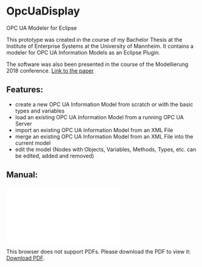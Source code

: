 # OpcUaDisplay
OPC UA Modeler for Eclipse

This prototype was created in the course of my Bachelor Thesis at the Institute of Enterprise Systems at the University of Mannheim.
It contains a modeler for OPC UA Information Models as an Eclipse Plugin. 

The software was also been presented in the course of the Modellierung 2018 conference. [Link to the paper](http://ceur-ws.org/Vol-2060/mekes1.pdf) 

## Features:
- create a new OPC UA Information Model from scratch or with the basic types and variables
- load an existing OPC UA Information Model from a running OPC UA Server
- import an existing OPC UA Information Model from an XML File
- merge an existing OPC UA Information Model from an XML File into the current model
- edit the model (Nodes with Objects, Variables, Methods, Types, etc. can be edited, added and removed)

## Manual:
<object data="./Manual.pdf" type="application/pdf" width="100%" height="100%">
    <embed src="./Manual.pdf">
        <p>This browser does not support PDFs. Please download the PDF to view it: <a href="./Manual.pdf">Download PDF</a>.</p>
    </embed>
</object>